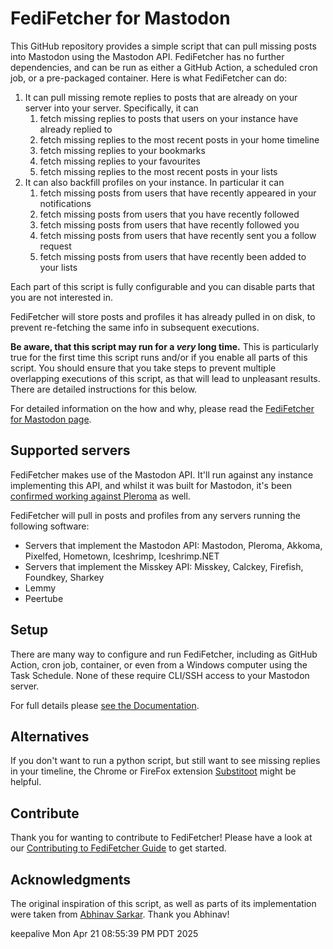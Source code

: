 # FediFetcher for Mastodon

This GitHub repository provides a simple script that can pull missing posts into Mastodon using the Mastodon
API. FediFetcher has no further dependencies, and can be run as either a GitHub Action, a scheduled cron job,
or a pre-packaged container. Here is what FediFetcher can do:

1. It can pull missing remote replies to posts that are already on your server into your server. Specifically,
   it can
   1. fetch missing replies to posts that users on your instance have already replied to
   2. fetch missing replies to the most recent posts in your home timeline
   3. fetch missing replies to your bookmarks
   4. fetch missing replies to your favourites
   5. fetch missing replies to the most recent posts in your lists
2. It can also backfill profiles on your instance. In particular it can
   1. fetch missing posts from users that have recently appeared in your notifications
   2. fetch missing posts from users that you have recently followed
   3. fetch missing posts from users that have recently followed you
   4. fetch missing posts from users that have recently sent you a follow request
   5. fetch missing posts from users that have recently been added to your lists

Each part of this script is fully configurable and you can disable parts that you are not interested in.

FediFetcher will store posts and profiles it has already pulled in on disk, to prevent re-fetching the same
info in subsequent executions.

**Be aware, that this script may run for a _very_ long time.** This is particularly true for the first time
this script runs and/or if you enable all parts of this script. You should ensure that you take steps to
prevent multiple overlapping executions of this script, as that will lead to unpleasant results. There are
detailed instructions for this below.

For detailed information on the how and why, please read the
[FediFetcher for Mastodon page](https://blog.thms.uk/fedifetcher?utm_source=github).

## Supported servers

FediFetcher makes use of the Mastodon API. It'll run against any instance implementing this API, and whilst it
was built for Mastodon, it's been
[confirmed working against Pleroma](https://fed.xnor.in/objects/6bd47928-704a-4cb8-82d6-87471d1b632f) as well.

FediFetcher will pull in posts and profiles from any servers running the following software:

- Servers that implement the Mastodon API: Mastodon, Pleroma, Akkoma, Pixelfed, Hometown, Iceshrimp,
  Iceshrimp.NET
- Servers that implement the Misskey API: Misskey, Calckey, Firefish, Foundkey, Sharkey
- Lemmy
- Peertube

## Setup

There are many way to configure and run FediFetcher, including as GitHub Action, cron job, container, or even
from a Windows computer using the Task Schedule. None of these require CLI/SSH access to your Mastodon server.

For full details please [see the Documentation](https://github.com/nanos/FediFetcher/wiki).

## Alternatives

If you don't want to run a python script, but still want to see missing replies in your timeline, the Chrome
or FireFox extension [Substitoot](https://substitoot.kludge.guru) might be helpful.

## Contribute

Thank you for wanting to contribute to FediFetcher! Please have a look at our
[Contributing to FediFetcher Guide](https://github.com/nanos/FediFetcher/wiki/Contribute-To-FediFetcher) to
get started.

## Acknowledgments

The original inspiration of this script, as well as parts of its implementation were taken from
[Abhinav Sarkar](https://notes.abhinavsarkar.net/2023/mastodon-context). Thank you Abhinav!

keepalive Mon Apr 21 08:55:39 PM PDT 2025
